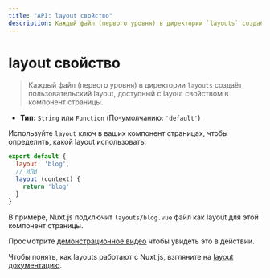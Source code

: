 ```yaml
---
title: "API: layout свойство"
description: Каждый файл (первого уровня) в директории `layouts` создаёт пользовательский layout, доступный с layout свойством в компонент страницы.
---
```


# layout свойство

> Каждый файл (первого уровня) в директории `layouts` создаёт пользовательский layout, доступный с layout свойством в компонент страницы.

- **Тип:** `String` или `Function` (По-умолчанию: `'default'`)

Используйте `layout` ключ в ваших компонент страницах, чтобы определить, какой layout использовать: 

```js
export default {
  layout: 'blog',
  // ИЛИ
  layout (context) {
    return 'blog'
  }
}
```

В примере, Nuxt.js подключит `layouts/blog.vue` файл как layout для этой компонент страницы.

Просмотрите [демонстрационное видео](https://www.youtube.com/watch?v=YOKnSTp7d38) чтобы увидеть это в действии.

Чтобы понять, как layouts работают с Nuxt.js, взгляните на [layout документацию](/guide/views#layouts).

